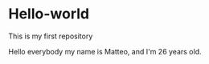 # Hello-world
This is my first repository

Hello everybody my name is Matteo, and I'm 26 years old.
